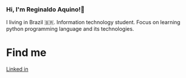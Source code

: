 ### Hi, I'm Reginaldo Aquino!👋

I living in Brazil 🇧🇷.
Information technology student.
Focus on learning python programming language and its technologies.

# Find me
[Linked in](www.linkedin.com/in/python4us)
